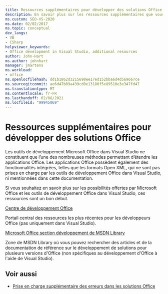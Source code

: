 ```yaml
---
title: Ressources supplémentaires pour développer des solutions Office
description: En savoir plus sur les ressources supplémentaires que vous pouvez utiliser pour développer des extensions pour les applications Microsoft Office.
ms.custom: SEO-VS-2020
ms.date: 02/02/2017
ms.topic: conceptual
dev_langs:
- VB
- CSharp
helpviewer_keywords:
- Office development in Visual Studio, additional resources
author: John-Hart
ms.author: johnhart
manager: jmartens
ms.workload:
- office
ms.openlocfilehash: dd1b1862d3215698ee17ed152bba6d4d569667ce
ms.sourcegitcommit: ae6d47b09a439cd0e13180f5e89510e3e347fd47
ms.translationtype: MT
ms.contentlocale: fr-FR
ms.lasthandoff: 02/08/2021
ms.locfileid: "99945069"
---
```

# <a name="additional-resources-to-develop-office-solutions"></a>Ressources supplémentaires pour développer des solutions Office
  Les outils de développement Microsoft Office dans Visual Studio ne constituent que l’une des nombreuses méthodes permettant d’étendre les applications Office. Les applications Office possèdent également des fonctionnalités intégrées, telles que les formats Open XML, qui ne sont pas prises en charge par les outils de développement Office dans Visual Studio, ni mentionnées dans cette documentation.

 Si vous souhaitez en savoir plus sur les possibilités offertes par Microsoft Office et les outils de développement Office dans Visual Studio, ces ressources sont un bon début.

[Centre de développement Office](https://developer.microsoft.com/office/docs)

Portail central des ressources les plus récentes pour les développeurs Office (pas uniquement dans Visual Studio).

[Microsoft Office section développement de MSDN Library](/previous-versions/office/office-12/bb726434(v=office.12))

Zone de MSDN Library où vous pouvez rechercher des articles et de la documentation de référence sur le développement de solutions pour plusieurs versions d'Office (non spécifiques au développement d'Office à l'aide de Visual Studio).

## <a name="see-also"></a>Voir aussi
- [Prise en charge supplémentaire des erreurs dans les solutions Office](../vsto/additional-support-for-errors-in-office-solutions.md)

